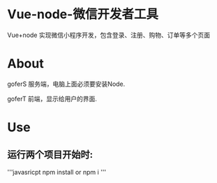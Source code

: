 


# Vue-node-微信开发者工具
Vue+node 实现微信小程序开发，包含登录、注册、购物、订单等多个页面


# About
 goferS  服务端，电脑上面必须要安装Node.
 
 goferT  前端，显示给用户的界面.

# Use
## 运行两个项目开始时:

'''javasricpt
  npm install or npm i 
'''
